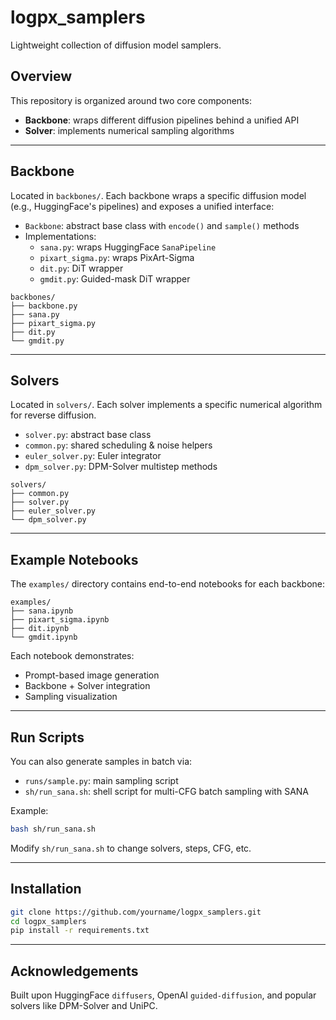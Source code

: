 # logpx_samplers

Lightweight collection of diffusion model samplers.

## Overview

This repository is organized around two core components:  
- **Backbone**: wraps different diffusion pipelines behind a unified API  
- **Solver**: implements numerical sampling algorithms  

---

## Backbone

Located in `backbones/`. Each backbone wraps a specific diffusion model (e.g., HuggingFace's pipelines) and exposes a unified interface:

- `Backbone`: abstract base class with `encode()` and `sample()` methods
- Implementations:
  - `sana.py`: wraps HuggingFace `SanaPipeline`
  - `pixart_sigma.py`: wraps PixArt-Sigma
  - `dit.py`: DiT wrapper
  - `gmdit.py`: Guided-mask DiT wrapper

```
backbones/
├── backbone.py
├── sana.py
├── pixart_sigma.py
├── dit.py
└── gmdit.py
```

---

## Solvers

Located in `solvers/`. Each solver implements a specific numerical algorithm for reverse diffusion.

- `solver.py`: abstract base class
- `common.py`: shared scheduling & noise helpers
- `euler_solver.py`: Euler integrator
- `dpm_solver.py`: DPM-Solver multistep methods

```
solvers/
├── common.py
├── solver.py
├── euler_solver.py
└── dpm_solver.py
```

---

## Example Notebooks

The `examples/` directory contains end-to-end notebooks for each backbone:

```
examples/
├── sana.ipynb
├── pixart_sigma.ipynb
├── dit.ipynb
└── gmdit.ipynb
```

Each notebook demonstrates:
- Prompt-based image generation
- Backbone + Solver integration
- Sampling visualization

---

## Run Scripts

You can also generate samples in batch via:

- `runs/sample.py`: main sampling script
- `sh/run_sana.sh`: shell script for multi-CFG batch sampling with SANA

Example:

```bash
bash sh/run_sana.sh
```

Modify `sh/run_sana.sh` to change solvers, steps, CFG, etc.

---

## Installation

```bash
git clone https://github.com/yourname/logpx_samplers.git
cd logpx_samplers
pip install -r requirements.txt
```

---

## Acknowledgements

Built upon HuggingFace `diffusers`, OpenAI `guided-diffusion`, and popular solvers like DPM-Solver and UniPC.